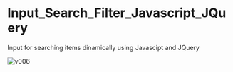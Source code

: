 # Input_Search_Filter_Javascript_JQuery
Input for searching items dinamically using  Javascipt and JQuery

![v006](https://user-images.githubusercontent.com/45721547/188990471-e80dc35d-58a4-4f7e-92c5-1ebe72825253.gif)

